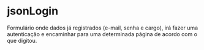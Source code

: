 # jsonLogin
Formulário onde dados já registrados (e-mail, senha e cargo), irá fazer uma autenticação e encaminhar para uma determinada página de acordo com o que digitou.
